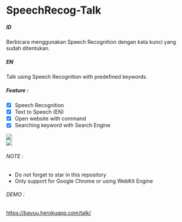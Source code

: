 # SpeechRecog-Talk

##### ID
Berbicara menggunakan Speech Recognition dengan kata kunci yang sudah ditentukan.

##### EN
Talk using Speech Recognition with predefined keywords.

##### Feature :
- [x] Speech Recognition
- [x] Text to Speech (EN)
- [x] Open website with command
- [x] Searching keyword with Search Engine

<kbd><img src="https://i.imgur.com/91YesDw.png" /></kbd><br/>
<kbd><img src="https://i.imgur.com/YfcMlPY.png" /></kbd>


###### NOTE :
- Do not forget to star in this repository
- Only support for Google Chrome or using WebKit Engine


###### DEMO :
https://bayuu.herokuapp.com/talk/
